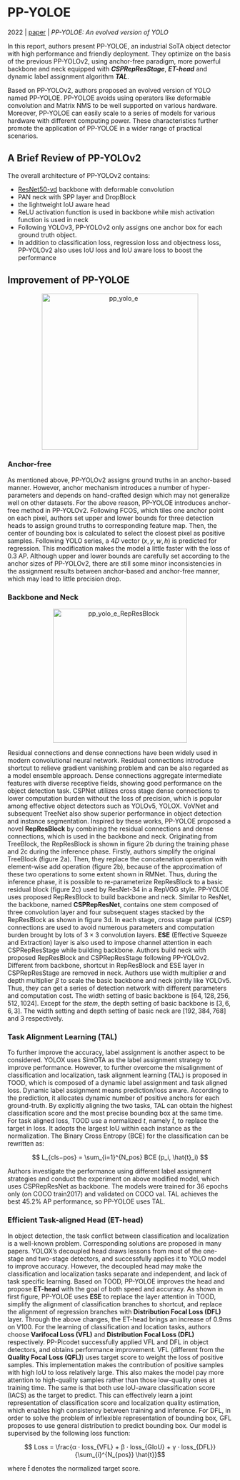 # PP-YOLOE

2022 | [paper](http://arxiv.org/pdf/2203.16250v3) | _PP-YOLOE: An evolved version of YOLO_

In this report, authors present PP-YOLOE, an industrial SoTA object detector with high performance and friendly deployment. They optimize on the basis of the previous PP-YOLOv2, using anchor-free paradigm, more powerful backbone and neck equipped with **_CSPRepResStage_**, **_ET-head_** and dynamic label assignment algorithm **_TAL_**.

Based on PP-YOLOv2, authors proposed an evolved version of YOLO named PP-YOLOE. PP-YOLOE avoids using operators like deformable convolution and Matrix NMS to be well supported on various hardware. Moreover, PP-YOLOE can easily scale to a series of models for various hardware with different computing power. These characteristics further promote the application of PP-YOLOE in a wider range of practical scenarios.

## A Brief Review of PP-YOLOv2

The overall architecture of PP-YOLOv2 contains:

* [ResNet50-vd](https://arxiv.org/pdf/1812.01187) backbone with deformable convolution
* PAN neck with SPP layer and DropBlock
* the lightweight IoU aware head
* ReLU activation function is used in backbone while mish activation function is used in neck
* Following YOLOv3, PP-YOLOv2 only assigns one anchor box for each ground truth object. 
* In addition to classification loss, regression loss and objectness loss, PP-YOLOv2 also uses IoU loss and IoU aware loss to boost the performance

## Improvement of PP-YOLOE

<p align="center">
  <img src="https://github.com/thawro/yolo-pytorch/assets/50373360/f0e4c598-9f64-4c34-8c9b-f377d4d16843" alt="pp_yolo_e" height="350"/>
</p>

### Anchor-free

As mentioned above, PP-YOLOv2 assigns ground truths in an anchor-based manner. However, anchor mechanism introduces a number of hyper-parameters and depends on hand-crafted design which may not generalize well on other datasets. For the above reason, PP-YOLOE introduces anchor-free method in PP-YOLOv2. Following FCOS, which tiles one anchor point on each pixel, authors set upper and lower bounds for three detection heads to assign ground truths to corresponding feature map. Then, the center of bounding box is calculated to select the closest pixel as positive samples. Following YOLO series, a $4D$ vector $(x, y, w, h)$ is predicted for regression. This modification makes the model a little faster with the loss of 0.3 AP. Although upper and lower bounds are carefully set according to the anchor sizes of PP-YOLOv2, there are still some minor inconsistencies in the assignment results between anchor-based and anchor-free manner, which may lead to little precision drop.

### Backbone and Neck

<p align="center">
  <img src="https://github.com/thawro/yolo-pytorch/assets/50373360/46d349c1-123b-4e2f-aba4-0003508f71ff" alt="pp_yolo_e_RepResBlock" height="300"/>
</p>

Residual connections and dense connections have been widely used in modern convolutional neural network. Residual connections introduce shortcut to relieve gradient vanishing problem and can be also regarded as a model ensemble approach. Dense connections aggregate intermediate features with diverse receptive fields, showing good performance on the object detection task. CSPNet utilizes cross stage dense connections to lower computation burden without the loss of precision, which is popular among effective object detectors such as YOLOv5, YOLOX. VoVNet and subsequent TreeNet also show superior performance in object detection and instance segmentation. Inspired by these works, PP-YOLOE proposed a novel **RepResBlock** by combining the residual connections and dense connections, which is used in the backbone and neck.
Originating from TreeBlock, the RepResBlock is shown in figure 2b during the training phase and 2c during the inference phase. Firstly, authors simplify the original TreeBlock (figure 2a). Then, they replace the concatenation operation with element-wise add operation (figure 2b), because of the approximation of these two operations to some extent shown in RMNet. Thus, during the inference phase, it is possible to re-parameterize RepResBlock to a basic residual block (figure 2c) used by ResNet-34 in a RepVGG style. 
PP-YOLOE uses proposed RepResBlock to build backbone and neck. Similar to ResNet, the backbone, named **CSPRepResNet**, contains one stem composed of three convolution layer and four subsequent stages stacked by the RepResBlock as shown in figure 3d. In each stage, cross stage partial (CSP) connections are used to avoid numerous parameters and computation burden brought by lots of $3 × 3$ convolution layers. **ESE** (Effective Squeeze and Extraction) layer is also used to impose channel attention in each CSPRepResStage while building backbone. Authors build neck with proposed RepResBlock and CSPRepResStage following PP-YOLOv2. Different from backbone, shortcut in RepResBlock and ESE layer in CSPRepResStage are removed in neck.
Authors use width multiplier $α$ and depth multiplier $β$ to scale the basic backbone and neck jointly like YOLOv5. Thus, they can get a series of detection network with different parameters and computation cost. The width setting of basic backbone is $[64, 128, 256, 512, 1024]$. Except for the _stem_, the depth setting of basic backbone is $[3, 6, 6, 3]$. The width setting and depth setting of basic neck are $[192, 384, 768]$ and $3$ respectively.

### Task Alignment Learning (TAL)

To further improve the accuracy, label assignment is another aspect to be considered. YOLOX uses SimOTA as the label assignment strategy to improve performance. However, to further overcome the misalignment of classification and localization, task alignment learning (TAL) is proposed in TOOD, which is composed of a dynamic label assignment and task aligned loss. Dynamic label assignment means prediction/loss aware. According to the prediction, it allocates dynamic number of positive anchors for each ground-truth. By explicitly aligning the two tasks, TAL can obtain the highest classification score and the most precise bounding box at the same time. For task aligned loss, TOOD use a normalized $t$, namely $\hat{t}$, to replace the target in loss. It adopts the largest IoU within each instance as the normalization. The Binary Cross Entropy (BCE) for the classification can be rewritten as:

$$ L_{cls−pos} = \sum_{i=1}^{N_pos} BCE (p_i, \hat{t}_i) $$

Authors investigate the performance using different label assignment strategies and conduct the experiment on above modified model, which uses CSPRepResNet as backbone. The models were trained for 36 epochs only (on COCO train2017) and validated on COCO val. TAL achieves the best 45.2% AP performance, so PP-YOLOE uses TAL.

### Efficient Task-aligned Head (ET-head)

In object detection, the task conflict between classification and localization is a well-known problem. Corresponding solutions are proposed in many papers. YOLOX’s decoupled head draws lessons from most of the one-stage and two-stage detectors, and successfully applies it to YOLO model to improve accuracy. However, the decoupled head may make the classification and localization tasks separate and independent, and lack of task specific learning. Based on TOOD, PP-YOLOE improves the head and propose **ET-head** with the goal of both speed and accuracy. As shown in first figure, PP-YOLOE uses **ESE** to replace the layer attention in TOOD, simplify the alignment of classification branches to shortcut, and replace the alignment of regression branches with **Distribution Focal Loss (DFL)** layer. Through the above changes, the ET-head brings an increase of 0.9ms on V100. For the learning of classification and location tasks, authors choose **Varifocal Loss (VFL)** and **Distribution Focal Loss (DFL)** respectively. PP-Picodet successfully applied VFL and DFL in object detectors, and obtains performance improvement. VFL (different from the **Quality Focal Loss (QFL)**) uses target score to weight the loss of positive samples. This implementation makes the contribution of positive samples with high IoU to loss relatively large. This also makes the model pay more attention to high-quality samples rather than those low-quality ones at training time. The same is that both use IoU-aware classification score (IACS) as the target to predict. This can effectively learn a joint representation of classification score and localization quality estimation, which enables high consistency between training and inference. For DFL, in order to solve the problem of inflexible representation of bounding box, GFL proposes to use general distribution to predict bounding box. Our model is supervised by the following loss function:

$$ Loss = \frac{α · loss_{VFL} + β · loss_{GIoU} + γ · loss_{DFL}}{\sum_{i}^{N_{pos}} \hat{t}}$$

where $\hat{t}$ denotes the normalized target score.
